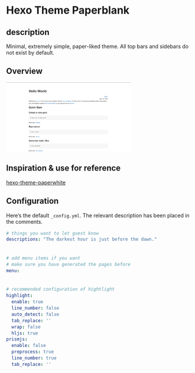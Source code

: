 # Hexo Theme Paperblank

## description

Minimal, extremely simple, paper-liked theme. All top bars and sidebars do not exist by default.

## Overview

<img src="README/image-20230715000305924.png" alt="image-20230715000305924" style="zoom: 33%;" />

## Inspiration & use for reference

[hexo-theme-paperwhite](https://github.com/aeilot/hexo-theme-paperwhite)

## Configuration
Here’s the default `_config.yml`. The relevant description has been placed in the comments.
```yml
# things you want to let guest know
descriptions: "The darkest hour is just before the dawn."


# add menu items if you want
# make sure you have generated the pages before
menu:


# recommended configuration of hightlight
highlight:
  enable: true
  line_number: false
  auto_detect: false
  tab_replace: ''
  wrap: false
  hljs: true
prismjs:
  enable: false
  preprocess: true
  line_number: true
  tab_replace: ''
```

